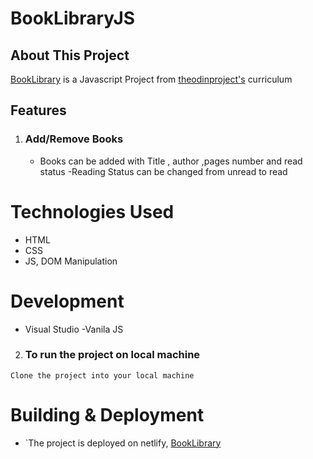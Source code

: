 # BookLibraryJS



## About This Project

[BookLibrary](https://booklibraryjs.netlify.app/) is a Javascript Project from [theodinproject's](https://www.theodinproject.com/paths/full-stack-javascript/courses/javascript/lessons/library) curriculum

## Features

1.  ### Add/Remove Books

    - Books can be added  with Title , author ,pages number and read status
    -Reading Status can be changed from unread to read 
    

# Technologies Used

- HTML
- CSS
- JS, DOM Manipulation

# Development

- Visual Studio
-Vanila JS

2.  ### To run the project on local machine

```
Clone the project into your local machine

```


# Building & Deployment

- `The project is deployed on netlify, [BookLibrary](https://booklibraryjs.netlify.app/)
